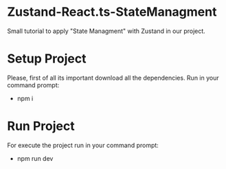 # Zustand-React.ts-StateManagment
Small tutorial to apply "State Managment" with Zustand in our project.

# Setup Project
Please, first of all its important download all the dependencies.
Run in your command prompt:
- npm i

# Run Project
For execute the project run in your command prompt:
- npm run dev
